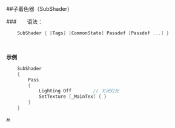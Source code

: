 
##子着色器（SubShader）

###&emsp;&emsp;语法：
```csharp
    SubShader { [Tags] [CommonState] Passdef [Passdef ...] }
```
<br>



**示例**
```csharp
    SubShader
    {
        Pass 
        {
            Lighting Off        // 关闭灯光
            SetTexture [_MainTex] { }
        }
    }
```



🔚




















